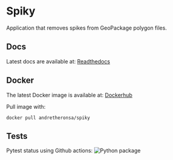 # Spiky
Application that removes spikes from GeoPackage polygon files.

## Docs
Latest docs are available at: [Readthedocs](https://spiky.readthedocs.io/en/latest/?)

## Docker
The latest Docker image is available at: [Dockerhub](https://hub.docker.com/repository/docker/andretheronsa/spiky)

Pull image with:

```shell
docker pull andretheronsa/spiky
```
## Tests
Pytest status using Github actions: 
![Python package](https://github.com/andretheronsa/spiky/workflows/Python%20package/badge.svg)
